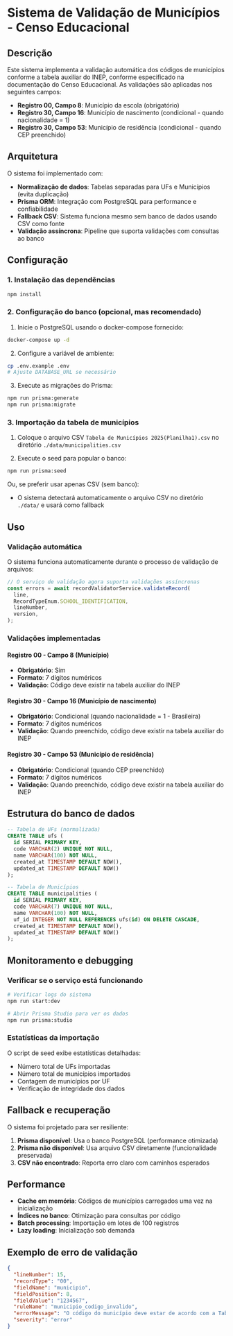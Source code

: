 # Sistema de Validação de Municípios - Censo Educacional

## Descrição

Este sistema implementa a validação automática dos códigos de municípios conforme a tabela auxiliar do INEP, conforme especificado na documentação do Censo Educacional. As validações são aplicadas nos seguintes campos:

- **Registro 00, Campo 8**: Município da escola (obrigatório)
- **Registro 30, Campo 16**: Município de nascimento (condicional - quando nacionalidade = 1)
- **Registro 30, Campo 53**: Município de residência (condicional - quando CEP preenchido)

## Arquitetura

O sistema foi implementado com:

- **Normalização de dados**: Tabelas separadas para UFs e Municípios (evita duplicação)
- **Prisma ORM**: Integração com PostgreSQL para performance e confiabilidade
- **Fallback CSV**: Sistema funciona mesmo sem banco de dados usando CSV como fonte
- **Validação assíncrona**: Pipeline que suporta validações com consultas ao banco

## Configuração

### 1. Instalação das dependências

```bash
npm install
```

### 2. Configuração do banco (opcional, mas recomendado)

1. Inicie o PostgreSQL usando o docker-compose fornecido:

```bash
docker-compose up -d
```

2. Configure a variável de ambiente:

```bash
cp .env.example .env
# Ajuste DATABASE_URL se necessário
```

3. Execute as migrações do Prisma:

```bash
npm run prisma:generate
npm run prisma:migrate
```

### 3. Importação da tabela de municípios

1. Coloque o arquivo CSV `Tabela de Municípios 2025(Planilha1).csv` no diretório `./data/municipalities.csv`

2. Execute o seed para popular o banco:

```bash
npm run prisma:seed
```

Ou, se preferir usar apenas CSV (sem banco):

- O sistema detectará automaticamente o arquivo CSV no diretório `./data/` e usará como fallback

## Uso

### Validação automática

O sistema funciona automaticamente durante o processo de validação de arquivos:

```typescript
// O serviço de validação agora suporta validações assíncronas
const errors = await recordValidatorService.validateRecord(
  line,
  RecordTypeEnum.SCHOOL_IDENTIFICATION,
  lineNumber,
  version,
);
```

### Validações implementadas

#### Registro 00 - Campo 8 (Município)

- **Obrigatório**: Sim
- **Formato**: 7 dígitos numéricos
- **Validação**: Código deve existir na tabela auxiliar do INEP

#### Registro 30 - Campo 16 (Município de nascimento)

- **Obrigatório**: Condicional (quando nacionalidade = 1 - Brasileira)
- **Formato**: 7 dígitos numéricos
- **Validação**: Quando preenchido, código deve existir na tabela auxiliar do INEP

#### Registro 30 - Campo 53 (Município de residência)

- **Obrigatório**: Condicional (quando CEP preenchido)
- **Formato**: 7 dígitos numéricos
- **Validação**: Quando preenchido, código deve existir na tabela auxiliar do INEP

## Estrutura do banco de dados

```sql
-- Tabela de UFs (normalizada)
CREATE TABLE ufs (
  id SERIAL PRIMARY KEY,
  code VARCHAR(2) UNIQUE NOT NULL,
  name VARCHAR(100) NOT NULL,
  created_at TIMESTAMP DEFAULT NOW(),
  updated_at TIMESTAMP DEFAULT NOW()
);

-- Tabela de Municípios
CREATE TABLE municipalities (
  id SERIAL PRIMARY KEY,
  code VARCHAR(7) UNIQUE NOT NULL,
  name VARCHAR(100) NOT NULL,
  uf_id INTEGER NOT NULL REFERENCES ufs(id) ON DELETE CASCADE,
  created_at TIMESTAMP DEFAULT NOW(),
  updated_at TIMESTAMP DEFAULT NOW()
);
```

## Monitoramento e debugging

### Verificar se o serviço está funcionando

```bash
# Verificar logs do sistema
npm run start:dev

# Abrir Prisma Studio para ver os dados
npm run prisma:studio
```

### Estatísticas da importação

O script de seed exibe estatísticas detalhadas:

- Número total de UFs importadas
- Número total de municípios importados
- Contagem de municípios por UF
- Verificação de integridade dos dados

## Fallback e recuperação

O sistema foi projetado para ser resiliente:

1. **Prisma disponível**: Usa o banco PostgreSQL (performance otimizada)
2. **Prisma não disponível**: Usa arquivo CSV diretamente (funcionalidade preservada)
3. **CSV não encontrado**: Reporta erro claro com caminhos esperados

## Performance

- **Cache em memória**: Códigos de municípios carregados uma vez na inicialização
- **Índices no banco**: Otimização para consultas por código
- **Batch processing**: Importação em lotes de 100 registros
- **Lazy loading**: Inicialização sob demanda

## Exemplo de erro de validação

```json
{
  "lineNumber": 15,
  "recordType": "00",
  "fieldName": "municipio",
  "fieldPosition": 8,
  "fieldValue": "1234567",
  "ruleName": "municipio_codigo_invalido",
  "errorMessage": "O código do município deve estar de acordo com a Tabela de Municípios do INEP",
  "severity": "error"
}
```
